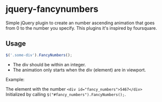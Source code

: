 jquery-fancynumbers
======================

Simple jQuery plugin to create an number ascending animation that goes from 0 to the number you specify.
This plugins it's inspired by foursquare.

Usage
------------------
```javascript
$('.some-div').FancyNumbers();
```

- The div should be within an integer.
- The animation only starts when the div (element) are in viewport.



Example:

The element with the number ```<div id="fancy_numbers">5467</div>``` Initialized by calling ```$("#fancy_numbers").FancyNumbers();```.




